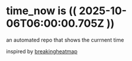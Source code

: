 # time_now is (( 2025-10-06T06:00:00.705Z ))

an automated repo that shows the currnent time

inspired by [breakingheatmap](https://github.com/breakingheatmap/breakingheatmap)